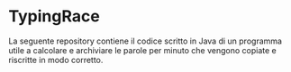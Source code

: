 # TypingRace
La seguente repository contiene il codice scritto in Java di un programma utile a calcolare e archiviare le parole per minuto che vengono copiate e riscritte in modo corretto.
